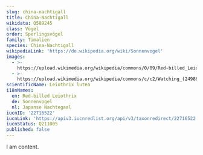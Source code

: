 ```yaml
---
slug: china-nachtigall
title: China-Nachtigall
wikidata: Q589245
class: Vögel
order: Sperlingsvögel
family: Timalien
species: China-Nachtigall
wikipediaLink: 'https://de.wikipedia.org/wiki/Sonnenvogel'
images:
  - >-
    https://upload.wikimedia.org/wikipedia/commons/0/09/Red-billed_Leiothrix_Mangoli_Nainital_Uttarakhand_03.02.2015.jpg
  - >-
    https://upload.wikimedia.org/wikipedia/commons/c/c2/Watching_(24988066662).jpg
scientificName: Leiothrix lutea
i18nNames:
  en: Red-billed Leiothrix
  de: Sonnenvogel
  nl: Japanse Nachtegaal
iucnID: '22716522'
iucnLink: 'https://apiv3.iucnredlist.org/api/v3/taxonredirect/22716522'
iucnStatus: Q211005
published: false
---
```


I am content.
